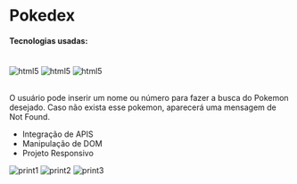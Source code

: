 # Pokedex

<h4>Tecnologias usadas:</h4>
<div style="display: inline-block"><br/>
<img src="https://img.shields.io/badge/HTML5-E34F26?style=for-the-badge&logo=html5&logoColor=white" alt="html5" align="center"/>
<img src="https://img.shields.io/badge/CSS3-1572B6?style=for-the-badge&logo=css3&logoColor=white" alt="html5" align="center"/>
<img src="https://img.shields.io/badge/JavaScript-F7DF1E?style=for-the-badge&logo=javascript&logoColor=black" alt="html5" align="center"/>
</div>

<br> O usuário pode inserir um nome ou número para fazer a busca do Pokemon desejado. Caso não exista esse pokemon,
aparecerá uma mensagem de Not Found.

<ul>
  <Li>Integração de APIS</Li>
  <li>Manipulação de DOM</li>
  <Li>Projeto Responsivo</Li>
</ul>

![print1](https://github.com/VitorLucasX/Pokedex-Js/assets/126624364/c2116038-8db6-4955-9350-9ee9e8ff337b)
![print2](https://github.com/VitorLucasX/Pokedex-Js/assets/126624364/df9e9395-80a0-487b-87bb-3f65f13024d2)
![print3](https://github.com/VitorLucasX/Pokedex-Js/assets/126624364/9cba9840-7709-4fef-b73b-40699eba5dc7)
